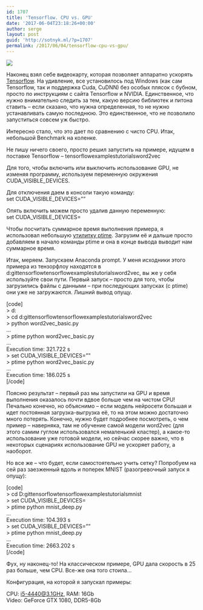 ```yaml
---
id: 1707
title: 'Tensorflow. CPU vs. GPU'
date: '2017-06-04T23:18:26+00:00'
author: serge
layout: post
guid: 'http://sotnyk.ml/?p=1707'
permalink: /2017/06/04/tensorflow-cpu-vs-gpu/
---
```


[![](http://localhost/wp-content/uploads/2017/06/TURBO-GTX1080-8G_2D_500-300x180.png)](http://localhost/wp-content/uploads/2017/06/TURBO-GTX1080-8G_2D_500.png)

Наконец взял себе видеокарту, которая позволяет аппаратно ускорять [Tensorflow](https://www.tensorflow.org/). На удивление, все установилось под Windows (как сам Tensorflow, так и поддержка Cuda, CuDNN) без особых плясок с бубном, просто по инструкциям с сайта Tensorflow и NVIDIA. Единственное, что нужно внимательно следить за тем, какую версию библиотек и питона ставить – если сказано, что нужна определенная, то не нужно устанавливать самую последнюю. Это единственное, что не позволило запуститься совсем уж быстро.

Интересно стало, что это дает по сравнению с чисто CPU. Итак, небольшой Benchmark на коленке.

Не пишу ничего своего, просто решил запустить на примере, идущем в поставке Tensorflow – tensorflowexamplestutorialsword2vec

Для того, чтобы включить или выключить использование GPU, не изменяя программу, используем переменную окружения CUDA\_VISIBLE\_DEVICES.

Для отключения даем в консоли такую команду:  
set CUDA\_VISIBLE\_DEVICES=””

Опять включить можем просто удалив данную переменную:  
set CUDA\_VISIBLE\_DEVICES=

Чтобы посчитать суммарное время выполнения примера, я использовал небольшую [утилитку ptime](http://www.pc-tools.net/win32/ptime/). Загрузим её и дальше просто добавляем в начало команды ptime и она в конце вывода выводит нам суммарное время.

Итак, меряем. Запускаем Anaconda prompt. У меня исходники этого примера из тензорфлоу находятся в d:gittensorflowtensorflowexamplestutorialsword2vec, вы же у себя используйте свои пути. Первый запуск – просто для того, чтобы загрузились файлы с данными – при последующих запусках (с ptime) они уже не загружаются. Лишний вывод опущу.

\[code\]  
&gt; d:  
&gt; cd d:gittensorflowtensorflowexamplestutorialsword2vec  
&gt; python word2vec\_basic.py  
…  
&gt; ptime python word2vec\_basic.py  
…  
Execution time: 321.722 s  
&gt; set CUDA\_VISIBLE\_DEVICES=””  
&gt; ptime python word2vec\_basic.py  
…  
Execution time: 186.025 s  
\[/code\]

Поясню результат – первый раз мы запустили на GPU и время выполнения оказалось почти вдвое больше чем на чистом CPU! Печально конечно, но объяснимо – если модель нейросети большая и идет постоянная загрузка-выгрузка её, то на этом можно достаточно много потерять. Конечно, нужно будет подробнее посмотреть, о чем пример – наверняка, там не обучение самой модели word2vec (для этого самим гуглом использовался немаленький кластер), а какое-то использование уже готовой модели, но сейчас скорее важно, что в некоторых сценариях использование GPU не ускоряет работу, а наоборот.

Но все же – что будет, если самостоятельно учить сетку? Попробуем на сей раз заезженный вдоль и поперек MNIST (разогревочный запуск я опущу):

\[code\]  
&gt; cd D:gittensorflowtensorflowexamplestutorialsmnist  
&gt; set CUDA\_VISIBLE\_DEVICES=  
&gt; ptime python mnist\_deep.py  
…  
Execution time: 104.393 s  
&gt; set CUDA\_VISIBLE\_DEVICES=””  
&gt; ptime python mnist\_deep.py  
…  
Execution time: 2663.202 s  
\[/code\]

Фух, ну наконец-то! На классическом примере, GPU дала скорость в 25 раз больше, чем CPU. Все-же она того стоила…

Конфигурация, на которой я запускал примеры:

CPU: i5-4440@3.1GHz, RAM: 16Gb  
Video: GeForce GTX 1080, DDR5-8Gb